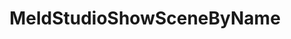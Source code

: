 ---
name: MeldStudioShowSceneByName
title: MeldStudioShowSceneByName
description: Shows the selected Meld Studio Scene by name
parameters:
  - name: sceneName
    type: string
    default: '"Gaming"'
    description: Enter the Scene Name
  - name: connectionIdx
    type: number
    default: -1
    description: Enter the connection index number (`-1` is a fallback for the `Default` connection)
version: 0.2.5
---